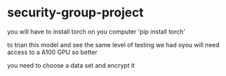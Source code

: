 # security-group-project

you will have to install torch on you computer 'pip install torch' 

to trian this model and see the same level of testing we had oyou will need access to a A100 GPU so better 

you need to choose a data set and encrypt it 
